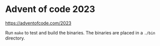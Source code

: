 # Advent of code 2023

https://adventofcode.com/2023

Run `make` to test and build the binaries. The binaries are placed in a `./bin` directory.

